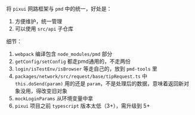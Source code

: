 将 `pixui` 网路框架与 `pmd` 中的统一，好处是：

1. 方便维护，统一管理
2. 可以使用 `src/api` 子仓库

细节：

1. `webpack` 编译包含 `node_modules/pmd` 部分
2. `getConfig/setConfig` 都走pmd通用的，不走两份
3. `login/isTestEnv/isBrowser` 等走自己的，放到 `pmd-tools` 里
4. `packages/network/src/request/base/tipRequest.ts` 中 `this.doSend(param)` 用的还是 `param`，不是处理后的数据，意味着返回新对象没用，得改变旧对象
5. `mockLoginParams` 从环境变量中拿
6. `pixui` 项目之前 `typescript` 版本太低（3+），需升级到 5+

